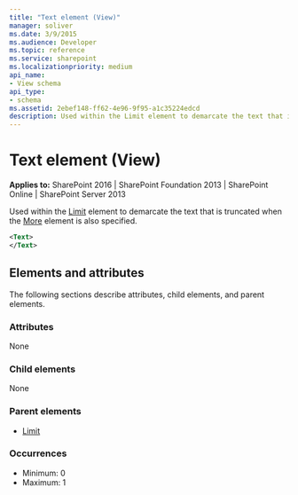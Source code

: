 ```yaml
---
title: "Text element (View)"
manager: soliver
ms.date: 3/9/2015
ms.audience: Developer
ms.topic: reference
ms.service: sharepoint
ms.localizationpriority: medium
api_name:
- View schema
api_type:
- schema
ms.assetid: 2ebef148-ff62-4e96-9f95-a1c35224edcd
description: Used within the Limit element to demarcate the text that is truncated when the More element is also specified.
---
```


# Text element (View)

**Applies to:** SharePoint 2016 | SharePoint Foundation 2013 | SharePoint Online | SharePoint Server 2013
  
Used within the [Limit](limit-element-view.md) element to demarcate the text that is truncated when the [More](more-element-view.md) element is also specified. 
  
```XML
<Text>
</Text>
```

## Elements and attributes

The following sections describe attributes, child elements, and parent elements.

### Attributes

None
   
### Child elements

None
   
### Parent elements

- [Limit](limit-element-view.md)
   
### Occurrences

- Minimum: 0
- Maximum: 1  

<br/> 
   

